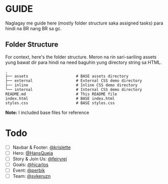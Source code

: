 # GUIDE

Naglagay me guide here (mostly folder structure saka assigned tasks) para hindi na BR nang BR sa gc.

## Folder Structure

For context, here's the folder structure. Meron na rin sari-sariling assets yung bawat dir para hindi na need baguhin yung directory string sa HTML.

```
.
├── assets                     # BASE assets directory
├── external                   # External CSS demo directory
├── inline                     # Inline CSS demo directory
└── internal                   # Internal CSS demo directory
README.md                      # This README file
index.html                     # BASE index.html
styles.css                     # BASE styles.css
```

**Note:** I included base files for reference

# Todo

- [ ] Navbar & Footer: [@krislette](https://www.github.com/krislette)
- [ ] Hero: [@HansQueja](https://github.com/HansQueja)
- [ ] Story & Join Us: [@feiryrej](https://github.com/feiryrej)
- [ ] Goals: [@hjcarlos](https://github.com/hjcarlos)
- [ ] Event: [@perbik](https://github.com/perbik)
- [ ] Team: [@sykeruzn](https://github.com/sykeruzn)
